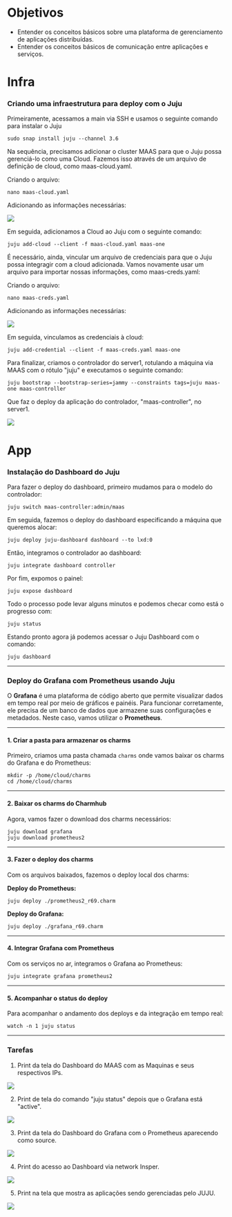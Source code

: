 # Objetivos

- Entender os conceitos básicos sobre uma plataforma de gerenciamento de aplicações distribuídas.
- Entender os conceitos básicos de comunicação entre aplicações e serviços.


# Infra

### Criando uma infraestrutura para deploy com o Juju

Primeiramente, acessamos a main via SSH e usamos o seguinte comando para instalar o Juju

```
sudo snap install juju --channel 3.6
```

Na sequência, precisamos adicionar o cluster MAAS para que o Juju possa gerenciá-lo como uma Cloud. Fazemos isso através de um arquivo de definição de cloud, como maas-cloud.yaml.

Criando o arquivo:

```
nano maas-cloud.yaml
```

Adicionando as informações necessárias:

![](img/file_maas_cloud.png)

Em seguida, adicionamos a Cloud ao Juju com o seguinte comando:

```
juju add-cloud --client -f maas-cloud.yaml maas-one
```

É necessário, ainda, vincular um arquivo de credenciais para que o Juju possa integragir com a cloud adicionada. Vamos novamente usar um arquivo para importar nossas informações, como maas-creds.yaml:

Criando o arquivo:

```
nano maas-creds.yaml
```

Adicionando as informações necessárias:

![](img/file_maas_creds.png)

Em seguida, vinculamos as credenciais à cloud:

```
juju add-credential --client -f maas-creds.yaml maas-one
```

Para finalizar, criamos o controlador do server1, rotulando a máquina via MAAS com o rótulo "juju" e executamos o seguinte comando:

```
juju bootstrap --bootstrap-series=jammy --constraints tags=juju maas-one maas-controller
```

Que faz o deploy da aplicação do controlador, "maas-controller", no server1.

![](img/bootstrap_maas_controller.png)


# App

### Instalação do Dashboard do Juju

Para fazer o deploy do dashboard, primeiro mudamos para o modelo do controlador:

```
juju switch maas-controller:admin/maas
```

Em seguida, fazemos o deploy do dashboard especificando a máquina que queremos alocar:

```
juju deploy juju-dashboard dashboard --to lxd:0
```

Então, integramos o controlador ao dashboard:

```
juju integrate dashboard controller
```

Por fim, expomos o painel:

```
juju expose dashboard
```

Todo o processo pode levar alguns minutos e podemos checar como está o progresso com:

```
juju status
```

Estando pronto agora já podemos acessar o Juju Dashboard com o comando:

```
juju dashboard
```

---

### Deploy do Grafana com Prometheus usando Juju

O **Grafana** é uma plataforma de código aberto que permite visualizar dados em tempo real por meio de gráficos e painéis. Para funcionar corretamente, ele precisa de um banco de dados que armazene suas configurações e metadados. Neste caso, vamos utilizar o **Prometheus**.

---

#### 1. Criar a pasta para armazenar os charms

Primeiro, criamos uma pasta chamada `charms` onde vamos baixar os charms do Grafana e do Prometheus:

```
mkdir -p /home/cloud/charms
cd /home/cloud/charms
```

---

#### 2. Baixar os charms do Charmhub

Agora, vamos fazer o download dos charms necessários:

```
juju download grafana
juju download prometheus2
```

---

#### 3. Fazer o deploy dos charms

Com os arquivos baixados, fazemos o deploy local dos charms:

**Deploy do Prometheus:**

```
juju deploy ./prometheus2_r69.charm
```

**Deploy do Grafana:**

```
juju deploy ./grafana_r69.charm
```

---

#### 4. Integrar Grafana com Prometheus

Com os serviços no ar, integramos o Grafana ao Prometheus:

```
juju integrate grafana prometheus2
```

---

#### 5. Acompanhar o status do deploy

Para acompanhar o andamento dos deploys e da integração em tempo real:

```
watch -n 1 juju status
```

---

### Tarefas

1. Print da tela do Dashboard do MAAS com as Maquinas e seus respectivos IPs.

![](img/print_maas.jpg)

2. Print de tela do comando "juju status" depois que o Grafana está "active".

![](img/juju_status_1.jpg)

3. Print da tela do Dashboard do Grafana com o Prometheus aparecendo como source.

![](img/print_grafana.jpg)

4. Print do acesso ao Dashboard via network Insper.

![](img/print_acesso_dashboard.jpg)

5. Print na tela que mostra as aplicações sendo gerenciadas pelo JUJU.

![](img/aplicacoes_juju.jpg)
